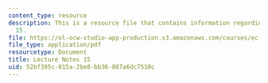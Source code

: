 ```yaml
---
content_type: resource
description: This is a resource file that contains information regarding lecture note
  15.
file: https://ol-ocw-studio-app-production.s3.amazonaws.com/courses/ec-715-d-lab-disseminating-innovations-for-the-common-good-spring-2007/52bf395c015a2be8bb36087a6dc7510c_MITEC_715S07_notes15.pdf
file_type: application/pdf
resourcetype: Document
title: Lecture Notes 15
uid: 52bf395c-015a-2be8-bb36-087a6dc7510c
---
```

